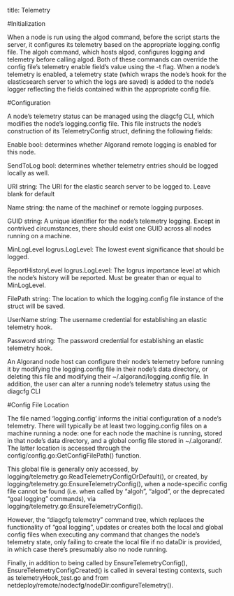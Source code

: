 title: Telemetry

#Initialization

When a node is run using the algod command, before the script starts the server, it configures its telemetry based on the appropriate logging.config file. The algoh command, which hosts algod, configures logging and telemetry before calling algod. Both of these commands can override the config file’s telemetry enable field’s value using the -t flag.
When a node’s telemetry is enabled, a telemetry state (which wraps the node’s hook for the elasticsearch server to which the logs are saved) is added to the node’s logger reflecting the fields contained within the appropriate config file.

#Configuration

A node’s telemetry status can be managed using the diagcfg CLI, which modifies the node’s logging.config file. This file instructs the node’s construction of its TelemetryConfig struct, defining the following fields:

Enable bool: determines whether Algorand remote logging is enabled for this node.

SendToLog bool: determines whether telemetry entries should be logged locally as well.

URI string: The URI for the elastic search server to be logged to. Leave blank for default

Name string: the name of the machinef or remote logging purposes.

GUID string: A unique identifier for the node’s telemetry logging. Except in contrived circumstances, there should exist one GUID across all nodes running on a machine.

MinLogLevel logrus.LogLevel: The lowest event significance that should be logged.

ReportHistoryLevel logrus.LogLevel: The logrus importance level at which the node’s history will be reported. Must be greater than or equal to MinLogLevel.

FilePath string: The location to which the logging.config file instance of the struct will be saved.

UserName string: The username credential for establishing an elastic telemetry hook.

Password string: The password credential for establishing an elastic telemetry hook.

An Algorand node host can configure their node’s telemetry before running it by modifying the logging.config file in their node’s data directory, or deleting this file and modifying their ~/.algorand/logging.config file. In addition, the user can alter a running node’s telemetry status using the diagcfg CLI

#Config File Location

The file named ‘logging.config’ informs the initial configuration of a node’s telemetry. There will typically be at least two logging.config files on a machine running a node: one for each node the machine is running, stored in that node’s data directory, and a global config file stored in ~/.algorand/. The latter location is accessed through the config/config.go:GetConfigFilePath() function.

This global file is generally only accessed, by logging/telemetry.go:ReadTelemetryConfigOrDefault(), or created, by logging/telemetry.go:EnsureTelemetryConfig(), when a node-specific config file cannot be found (i.e. when called by “algoh”, “algod”, or the deprecated “goal logging” commands), via logging/telemetry.go:EnsureTelemetryConfig().

However, the “diagcfg telemetry” command tree, which replaces the functionality of “goal logging”, updates or creates both the local and global config files when executing any command that changes the node’s telemetry state, only failing to create the local file if no dataDir is provided, in which case there’s presumably also no node running.

Finally, in addition to being called by EnsureTelemetryConfig(), EnsureTelemetryConfigCreated() is called in several testing contexts, such as telemetryHook_test.go and from netdeploy/remote/nodecfg/nodeDir:configureTelemetry().

